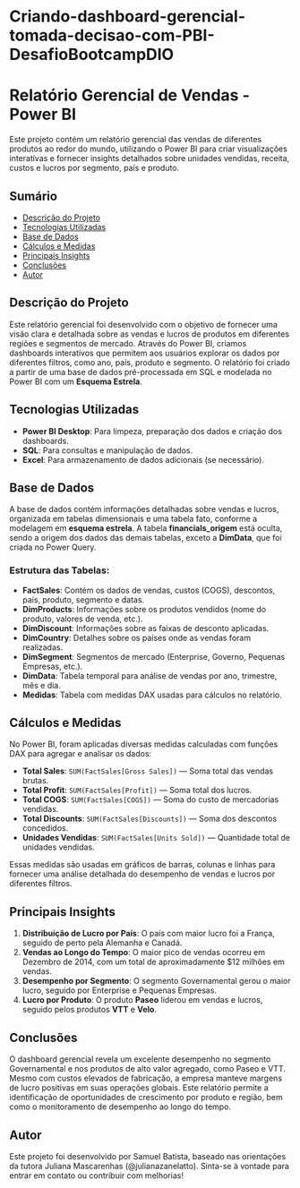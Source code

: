 # Criando-dashboard-gerencial-tomada-decisao-com-PBI-DesafioBootcampDIO

# Relatório Gerencial de Vendas - Power BI

Este projeto contém um relatório gerencial das vendas de diferentes produtos ao redor do mundo, utilizando o Power BI para criar visualizações interativas e fornecer insights detalhados sobre unidades vendidas, receita, custos e lucros por segmento, país e produto.

## Sumário
- [Descrição do Projeto](#descrição-do-projeto)
- [Tecnologias Utilizadas](#tecnologias-utilizadas)
- [Base de Dados](#base-de-dados)
- [Cálculos e Medidas](#cálculos-e-medidas)
- [Principais Insights](#principais-insights)
- [Conclusões](#conclusões)
- [Autor](#autor)

## Descrição do Projeto

Este relatório gerencial foi desenvolvido com o objetivo de fornecer uma visão clara e detalhada sobre as vendas e lucros de produtos em diferentes regiões e segmentos de mercado. Através do Power BI, criamos dashboards interativos que permitem aos usuários explorar os dados por diferentes filtros, como ano, país, produto e segmento. O relatório foi criado a partir de uma base de dados pré-processada em SQL e modelada no Power BI com um **Esquema Estrela**.

## Tecnologias Utilizadas
- **Power BI Desktop**: Para limpeza, preparação dos dados e criação dos dashboards.
- **SQL**: Para consultas e manipulação de dados.
- **Excel**: Para armazenamento de dados adicionais (se necessário).
  
## Base de Dados

A base de dados contém informações detalhadas sobre vendas e lucros, organizada em tabelas dimensionais e uma tabela fato, conforme a modelagem em **esquema estrela**. A tabela **financials_origem** está oculta, sendo a origem dos dados das demais tabelas, exceto a **DimData**, que foi criada no Power Query.

### Estrutura das Tabelas:

- **FactSales**: Contém os dados de vendas, custos (COGS), descontos, país, produto, segmento e datas.
- **DimProducts**: Informações sobre os produtos vendidos (nome do produto, valores de venda, etc.).
- **DimDiscount**: Informações sobre as faixas de desconto aplicadas.
- **DimCountry**: Detalhes sobre os países onde as vendas foram realizadas.
- **DimSegment**: Segmentos de mercado (Enterprise, Governo, Pequenas Empresas, etc.).
- **DimData**: Tabela temporal para análise de vendas por ano, trimestre, mês e dia.
- **Medidas**: Tabela com medidas DAX usadas para cálculos no relatório.

## Cálculos e Medidas

No Power BI, foram aplicadas diversas medidas calculadas com funções DAX para agregar e analisar os dados:

- **Total Sales**: `SUM(FactSales[Gross Sales])` — Soma total das vendas brutas.
- **Total Profit**: `SUM(FactSales[Profit])` — Soma total dos lucros.
- **Total COGS**: `SUM(FactSales[COGS])` — Soma do custo de mercadorias vendidas.
- **Total Discounts**: `SUM(FactSales[Discounts])` — Soma dos descontos concedidos.
- **Unidades Vendidas**: `SUM(FactSales[Units Sold])` — Quantidade total de unidades vendidas.

Essas medidas são usadas em gráficos de barras, colunas e linhas para fornecer uma análise detalhada do desempenho de vendas e lucros por diferentes filtros.

## Principais Insights

1. **Distribuição de Lucro por País**: O país com maior lucro foi a França, seguido de perto pela Alemanha e Canadá.
2. **Vendas ao Longo do Tempo**: O maior pico de vendas ocorreu em Dezembro de 2014, com um total de aproximadamente $12 milhões em vendas.
3. **Desempenho por Segmento**: O segmento Governamental gerou o maior lucro, seguido por Enterprise e Pequenas Empresas.
4. **Lucro por Produto**: O produto **Paseo** liderou em vendas e lucros, seguido pelos produtos **VTT** e **Velo**.

## Conclusões

O dashboard gerencial revela um excelente desempenho no segmento Governamental e nos produtos de alto valor agregado, como Paseo e VTT. Mesmo com custos elevados de fabricação, a empresa manteve margens de lucro positivas em suas operações globais. Este relatório permite a identificação de oportunidades de crescimento por produto e região, bem como o monitoramento de desempenho ao longo do tempo.

## Autor

Este projeto foi desenvolvido por Samuel Batista, baseado nas orientações da tutora Juliana Mascarenhas (@julianazanelatto). Sinta-se à vontade para entrar em contato ou contribuir com melhorias!
